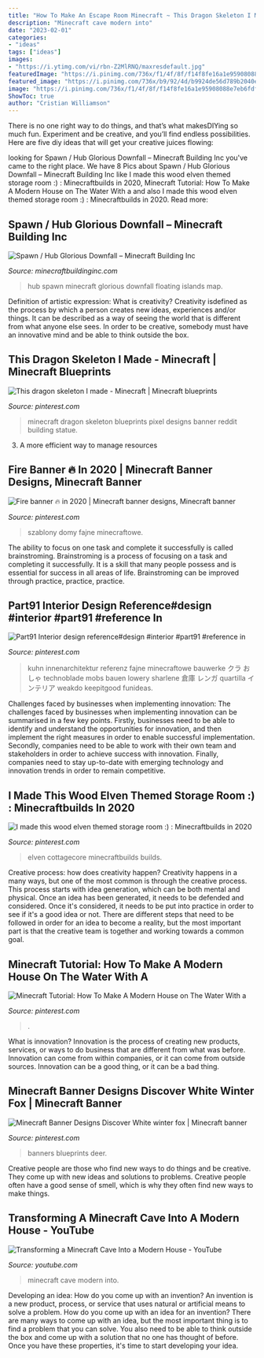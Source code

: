 ```yaml
---
title: "How To Make An Escape Room Minecraft ~ This Dragon Skeleton I Made"
description: "Minecraft cave modern into"
date: "2023-02-01"
categories:
- "ideas"
tags: ["ideas"]
images:
- "https://i.ytimg.com/vi/rbn-Z2MlRNQ/maxresdefault.jpg"
featuredImage: "https://i.pinimg.com/736x/f1/4f/8f/f14f8fe16a1e95908088e7eb6fdf34e6.jpg"
featured_image: "https://i.pinimg.com/736x/b9/92/4d/b9924de56d789b2040ea6ad838d9b972.jpg"
image: "https://i.pinimg.com/736x/f1/4f/8f/f14f8fe16a1e95908088e7eb6fdf34e6.jpg"
ShowToc: true
author: "Cristian Williamson"
---
```



There is no one right way to do things, and that’s what makesDIYing so much fun. Experiment and be creative, and you’ll find endless possibilities. Here are five diy ideas that will get your creative juices flowing:

	

		
looking for Spawn / Hub Glorious Downfall – Minecraft Building Inc you've came to the right place. We have 8 Pics about Spawn / Hub Glorious Downfall – Minecraft Building Inc like I made this wood elven themed storage room :) : Minecraftbuilds in 2020, Minecraft Tutorial: How To Make A Modern House on The Water With a and also I made this wood elven themed storage room :) : Minecraftbuilds in 2020. Read more:
		
    
## Spawn / Hub Glorious Downfall – Minecraft Building Inc

<img loading=lazy src="https://minecraftbuildinginc.com/wp-content/uploads/2016/05/Spawn-Hub-Glorious-Downfall-download-save-minecraft-floating-islands-free-amazing-bridges-4.jpg" onerror="this.onerror=null;this.src='https://tse4.mm.bing.net/th?id=OIP.yYWBs4Jlnp7lthAPswdtAgHaED&amp;pid=15.1';" alt="Spawn / Hub Glorious Downfall – Minecraft Building Inc">

_Source: minecraftbuildinginc.com_

>hub spawn minecraft glorious downfall floating islands map. 

	

Definition of artistic expression: What is creativity?
Creativity isdefined as the process by which a person creates new ideas, experiences and/or things. It can be described as a way of seeing the world that is different from what anyone else sees. In order to be creative, somebody must have an innovative mind and be able to think outside the box.

    
## This Dragon Skeleton I Made - Minecraft | Minecraft Blueprints

<img loading=lazy src="https://i.pinimg.com/736x/19/a4/90/19a490f75a8d62c2c763ab31a8207aa3.jpg" onerror="this.onerror=null;this.src='https://tse3.mm.bing.net/th?id=OIP.hPn4l6bzgUwNWRdF27bNlQHaHa&amp;pid=15.1';" alt="This dragon skeleton I made - Minecraft | Minecraft blueprints">

_Source: pinterest.com_

>minecraft dragon skeleton blueprints pixel designs banner reddit building statue. 

	

3. A more efficient way to manage resources

    
## Fire Banner 🔥 In 2020 | Minecraft Banner Designs, Minecraft Banner

<img loading=lazy src="https://i.pinimg.com/736x/bf/c5/af/bfc5af39d4d21599669179a86ffae039.jpg" onerror="this.onerror=null;this.src='https://tse1.mm.bing.net/th?id=OIP.EC7JJiI4GuxbPP_q2e7FxAHaGE&amp;pid=15.1';" alt="Fire banner 🔥 in 2020 | Minecraft banner designs, Minecraft banner">

_Source: pinterest.com_

>szablony domy fajne minecraftowe. 

	

The ability to focus on one task and complete it successfully is called brainstroming. Brainstroming is a process of focusing on a task and completing it successfully. It is a skill that many people possess and is essential for success in all areas of life. Brainstroming can be improved through practice, practice, practice.

    
## Part91 Interior Design Reference#design #interior #part91 #reference In

<img loading=lazy src="https://i.pinimg.com/736x/e8/69/ca/e869caa067a2e3f629e1cb49a026e944.jpg" onerror="this.onerror=null;this.src='https://tse1.mm.bing.net/th?id=OIP.HCuU-rXOwMVM1-jdYprMEQHaNK&amp;pid=15.1';" alt="Part91 Interior design reference#design #interior #part91 #reference in">

_Source: pinterest.com_

>kuhn innenarchitektur referenz fajne minecraftowe bauwerke クラ おしゃ technoblade mobs bauen lowery sharlene 倉庫 レンガ quartilla インテリア weakdo keepitgood funideas. 

	

Challenges faced by businesses when implementing innovation:
The challenges faced by businesses when implementing innovation can be summarised in a few key points. Firstly, businesses need to be able to identify and understand the opportunities for innovation, and then implement the right measures in order to enable successful implementation. Secondly, companies need to be able to work with their own team and stakeholders in order to achieve success with innovation. Finally, companies need to stay up-to-date with emerging technology and innovation trends in order to remain competitive.

    
## I Made This Wood Elven Themed Storage Room :) : Minecraftbuilds In 2020

<img loading=lazy src="https://i.pinimg.com/736x/b9/92/4d/b9924de56d789b2040ea6ad838d9b972.jpg" onerror="this.onerror=null;this.src='https://tse2.mm.bing.net/th?id=OIP.AXj2vYr76VFFYIsjNW5wpwHaEK&amp;pid=15.1';" alt="I made this wood elven themed storage room :) : Minecraftbuilds in 2020">

_Source: pinterest.com_

>elven cottagecore minecraftbuilds builds. 

	

Creative process: how does creativity happen?
Creativity happens in a many ways, but one of the most common is through the creative process. This process starts with idea generation, which can be both mental and physical. Once an idea has been generated, it needs to be defended and considered. Once it's considered, it needs to be put into practice in order to see if it's a good idea or not. There are different steps that need to be followed in order for an idea to become a reality, but the most important part is that the creative team is together and working towards a common goal.

    
## Minecraft Tutorial: How To Make A Modern House On The Water With A

<img loading=lazy src="https://i.pinimg.com/736x/f1/4f/8f/f14f8fe16a1e95908088e7eb6fdf34e6.jpg" onerror="this.onerror=null;this.src='https://tse1.mm.bing.net/th?id=OIP.XmRRuR8o24phuk_7r_Yx5AHaEK&amp;pid=15.1';" alt="Minecraft Tutorial: How To Make A Modern House on The Water With a">

_Source: pinterest.com_

>. 

	

What is innovation?
Innovation is the process of creating new products, services, or ways to do business that are different from what was before. Innovation can come from within companies, or it can come from outside sources. Innovation can be a good thing, or it can be a bad thing.

    
## Minecraft Banner Designs Discover White Winter Fox | Minecraft Banner

<img loading=lazy src="https://i.pinimg.com/736x/2c/6e/20/2c6e207cf28f1d5990f122eee2d7573b.jpg" onerror="this.onerror=null;this.src='https://tse2.mm.bing.net/th?id=OIP.ljV4Xq5O5UCfiN2UjupqcgHaF7&amp;pid=15.1';" alt="Minecraft Banner Designs Discover White winter fox | Minecraft banner">

_Source: pinterest.com_

>banners blueprints deer. 

	

Creative people are those who find new ways to do things and be creative. They come up with new ideas and solutions to problems. Creative people often have a good sense of smell, which is why they often find new ways to make things.

    
## Transforming A Minecraft Cave Into A Modern House - YouTube

<img loading=lazy src="https://i.ytimg.com/vi/rbn-Z2MlRNQ/maxresdefault.jpg" onerror="this.onerror=null;this.src='https://tse4.mm.bing.net/th?id=OIP.b_Ap4RM9GEBXIJ7hxtTLEQHaEK&amp;pid=15.1';" alt="Transforming a Minecraft Cave Into a Modern House - YouTube">

_Source: youtube.com_

>minecraft cave modern into. 

	

Developing an idea: How do you come up with an invention?
An invention is a new product, process, or service that uses natural or artificial means to solve a problem. How do you come up with an idea for an invention? There are many ways to come up with an idea, but the most important thing is to find a problem that you can solve. You also need to be able to think outside the box and come up with a solution that no one has thought of before. Once you have these properties, it's time to start developing your idea.

